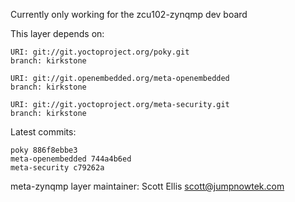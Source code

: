 Currently only working for the zcu102-zynqmp dev board

This layer depends on:

    URI: git://git.yoctoproject.org/poky.git
    branch: kirkstone

    URI: git://git.openembedded.org/meta-openembedded
    branch: kirkstone

    URI: git://git.yoctoproject.org/meta-security.git
    branch: kirkstone

Latest commits:

    poky 886f8ebbe3
    meta-openembedded 744a4b6ed
    meta-security c79262a

meta-zynqmp layer maintainer: Scott Ellis <scott@jumpnowtek.com>
